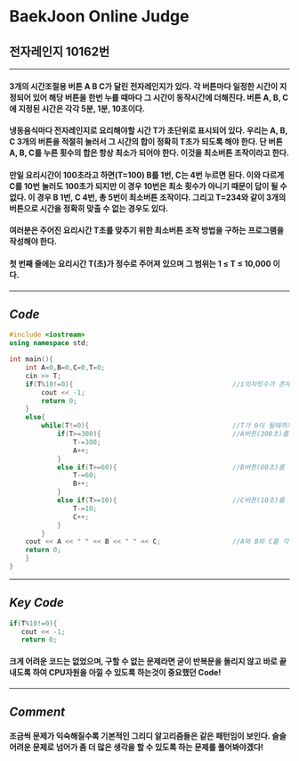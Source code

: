 # **BaekJoon Online Judge**
## 전자레인지 10162번
---
#### 3개의 시간조절용 버튼 A B C가 달린 전자레인지가 있다. 각 버튼마다 일정한 시간이 지정되어 있어 해당 버튼을 한번 누를 때마다 그 시간이 동작시간에 더해진다. 버튼 A, B, C에 지정된 시간은 각각 5분, 1분, 10초이다.

#### 냉동음식마다 전자레인지로 요리해야할 시간 T가 초단위로 표시되어 있다. 우리는 A, B, C 3개의 버튼을 적절히 눌러서 그 시간의 합이 정확히 T초가 되도록 해야 한다. 단 버튼 A, B, C를 누른 횟수의 합은 항상 최소가 되어야 한다. 이것을 최소버튼 조작이라고 한다. 

#### 만일 요리시간이 100초라고 하면(T=100) B를 1번, C는 4번 누르면 된다. 이와 다르게 C를 10번 눌러도 100초가 되지만 이 경우 10번은 최소 횟수가 아니기 때문이 답이 될 수 없다. 이 경우 B 1번, C 4번, 총 5번이 최소버튼 조작이다. 그리고 T=234와 같이 3개의 버튼으로 시간을 정확히 맞출 수 없는 경우도 있다. 

#### 여러분은 주어진 요리시간 T초를 맞추기 위한 최소버튼 조작 방법을 구하는 프로그램을 작성해야 한다. 

#### 첫 번째 줄에는 요리시간 T(초)가 정수로 주어져 있으며 그 범위는 1 ≤ T ≤ 10,000 이다. 
---
## **_Code_**
```cpp
#include <iostream>
using namespace std;

int main(){
    int A=0,B=0,C=0,T=0;
    cin >> T;
    if(T%10!=0){                                        //1의자릿수가 존재한다면 구할 수 없으므로 -1 출력 후 바로 return
        cout << -1;
        return 0;
    }
    else{
        while(T!=0){                                    //T가 0이 될때까지 반복
            if(T>=300){                                 //A버튼(300초)를 눌러야 하는 횟수
                T-=300;
                A++;
            }
            else if(T>=60){                             //B버튼(60초)를 눌러야 하는 횟수
                T-=60;
                B++;
            }
            else if(T>=10){                             //C버튼(10초)를 눌러야 하는 횟수
                T-=10;
                C++;
            }
        }
    cout << A << " " << B << " " << C;                  //A와 B와 C를 각각 출력하고 return 해준다.
    return 0;
    }
}
```
---
## **_Key Code_**
```cpp
if(T%10!=0){                                    
   cout << -1;
   return 0;
```
#### 크게 어려운 코드는 없었으며, 구할 수 없는 문제라면 굳이 반복문을 돌리지 않고 바로 끝내도록 하여 CPU자원을 아낄 수 있도록 하는것이 중요했던 Code!
---
## **_Comment_**
#### 조금씩 문제가 익숙해질수록 기본적인 그리디 알고리즘들은 같은 패턴임이 보인다. 슬슬 어려운 문제로 넘어가 좀 더 많은 생각을 할 수 있도록 하는 문제를 풀어봐야겠다!
